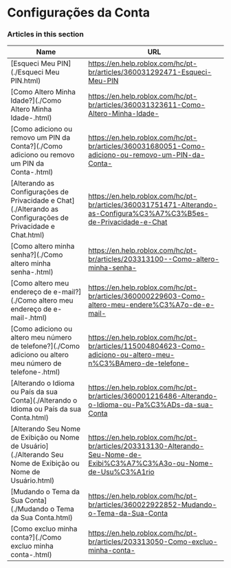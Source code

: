 # Configurações da Conta  
### Articles in this section
Name|URL
-|-
[Esqueci Meu PIN](./Esqueci Meu PIN.html) |https://en.help.roblox.com/hc/pt-br/articles/360031292471-Esqueci-Meu-PIN
[Como Altero Minha Idade?](./Como Altero Minha Idade-.html) |https://en.help.roblox.com/hc/pt-br/articles/360031323611-Como-Altero-Minha-Idade-
[Como adiciono ou removo um PIN da Conta?](./Como adiciono ou removo um PIN da Conta-.html) |https://en.help.roblox.com/hc/pt-br/articles/360031680051-Como-adiciono-ou-removo-um-PIN-da-Conta-
[Alterando as Configurações de Privacidade e Chat](./Alterando as Configurações de Privacidade e Chat.html) |https://en.help.roblox.com/hc/pt-br/articles/360031751471-Alterando-as-Configura%C3%A7%C3%B5es-de-Privacidade-e-Chat
[Como altero minha senha?](./Como altero minha senha-.html) |https://en.help.roblox.com/hc/pt-br/articles/203313100--Como-altero-minha-senha-
[Como altero meu endereço de e-mail?](./Como altero meu endereço de e-mail-.html) |https://en.help.roblox.com/hc/pt-br/articles/360000229603-Como-altero-meu-endere%C3%A7o-de-e-mail-
[Como adiciono ou altero meu número de telefone?](./Como adiciono ou altero meu número de telefone-.html) |https://en.help.roblox.com/hc/pt-br/articles/115004804623-Como-adiciono-ou-altero-meu-n%C3%BAmero-de-telefone-
[Alterando o Idioma ou País da sua Conta](./Alterando o Idioma ou País da sua Conta.html) |https://en.help.roblox.com/hc/pt-br/articles/360001216486-Alterando-o-Idioma-ou-Pa%C3%ADs-da-sua-Conta
[Alterando Seu Nome de Exibição ou Nome de Usuário](./Alterando Seu Nome de Exibição ou Nome de Usuário.html) |https://en.help.roblox.com/hc/pt-br/articles/203313130-Alterando-Seu-Nome-de-Exibi%C3%A7%C3%A3o-ou-Nome-de-Usu%C3%A1rio
[Mudando o Tema da Sua Conta](./Mudando o Tema da Sua Conta.html) |https://en.help.roblox.com/hc/pt-br/articles/360022922852-Mudando-o-Tema-da-Sua-Conta
[Como excluo minha conta?](./Como excluo minha conta-.html) |https://en.help.roblox.com/hc/pt-br/articles/203313050-Como-excluo-minha-conta-